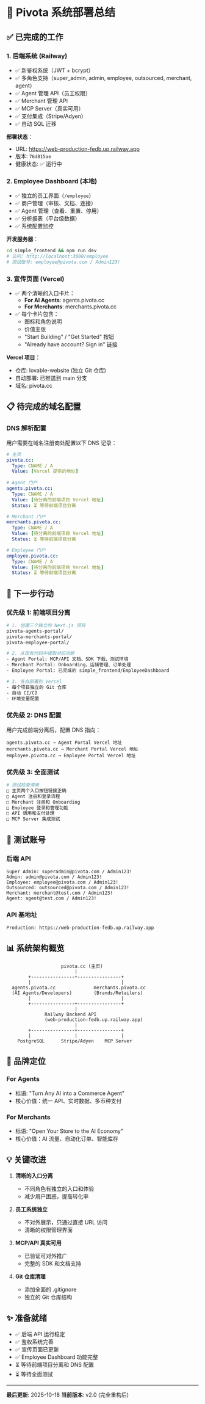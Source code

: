 # 🚀 Pivota 系统部署总结

## ✅ 已完成的工作

### 1. **后端系统** (Railway)
- ✅ 新鉴权系统（JWT + bcrypt）
- ✅ 多角色支持（super_admin, admin, employee, outsourced, merchant, agent）
- ✅ Agent 管理 API（员工权限）
- ✅ Merchant 管理 API
- ✅ MCP Server（真实可用）
- ✅ 支付集成（Stripe/Adyen）
- ✅ 自动 SQL 迁移

**部署状态**：
- URL: https://web-production-fedb.up.railway.app
- 版本: `76d815ae`
- 健康状态: ✅ 运行中

### 2. **Employee Dashboard** (本地)
- ✅ 独立的员工界面（`/employee`）
- ✅ 商户管理（审核、文档、连接）
- ✅ Agent 管理（查看、重置、停用）
- ✅ 分析报表（平台级数据）
- ✅ 系统配置监控

**开发服务器**：
```bash
cd simple_frontend && npm run dev
# 访问: http://localhost:3000/employee
# 测试账号: employee@pivota.com / Admin123!
```

### 3. **宣传页面** (Vercel)
- ✅ 两个清晰的入口卡片：
  - **For AI Agents**: agents.pivota.cc
  - **For Merchants**: merchants.pivota.cc
- ✅ 每个卡片包含：
  - 图标和角色说明
  - 价值主张
  - "Start Building" / "Get Started" 按钮
  - "Already have account? Sign in" 链接

**Vercel 项目**：
- 仓库: lovable-website (独立 Git 仓库)
- 自动部署: 已推送到 main 分支
- 域名: pivota.cc

## 📋 待完成的域名配置

### DNS 解析配置

用户需要在域名注册商处配置以下 DNS 记录：

```yaml
# 主页
pivota.cc:
  Type: CNAME / A
  Value: [Vercel 提供的地址]
  
# Agent 门户
agents.pivota.cc:
  Type: CNAME / A
  Value: [待分离的前端项目 Vercel 地址]
  Status: ⏳ 等待前端项目分离

# Merchant 门户
merchants.pivota.cc:
  Type: CNAME / A
  Value: [待分离的前端项目 Vercel 地址]
  Status: ⏳ 等待前端项目分离

# Employee 门户
employee.pivota.cc:
  Type: CNAME / A
  Value: [待分离的前端项目 Vercel 地址]
  Status: ⏳ 等待前端项目分离
```

## 🎯 下一步行动

### 优先级 1: 前端项目分离
```bash
# 1. 创建三个独立的 Next.js 项目
pivota-agents-portal/
pivota-merchants-portal/
pivota-employee-portal/

# 2. 从现有代码中提取对应功能
- Agent Portal: MCP/API 文档、SDK 下载、测试环境
- Merchant Portal: Onboarding、店铺管理、订单处理
- Employee Portal: 已完成的 simple_frontend/EmployeeDashboard

# 3. 各自部署到 Vercel
- 每个项目独立的 Git 仓库
- 自动 CI/CD
- 环境变量配置
```

### 优先级 2: DNS 配置
用户完成前端分离后，配置 DNS 指向：
```
agents.pivota.cc → Agent Portal Vercel 地址
merchants.pivota.cc → Merchant Portal Vercel 地址
employee.pivota.cc → Employee Portal Vercel 地址
```

### 优先级 3: 全面测试
```bash
# 测试检查清单
□ 主页两个入口按钮链接正确
□ Agent 注册和登录流程
□ Merchant 注册和 Onboarding
□ Employee 登录和管理功能
□ API 调用和支付处理
□ MCP Server 集成测试
```

## 🔐 测试账号

### 后端 API
```
Super Admin: superadmin@pivota.com / Admin123!
Admin: admin@pivota.com / Admin123!
Employee: employee@pivota.com / Admin123!
Outsourced: outsourced@pivota.com / Admin123!
Merchant: merchant@test.com / Admin123!
Agent: agent@test.com / Admin123!
```

### API 基地址
```
Production: https://web-production-fedb.up.railway.app
```

## 📊 系统架构概览

```
                    pivota.cc (主页)
                         |
        +----------------+----------------+
        |                                 |
  agents.pivota.cc              merchants.pivota.cc
  (AI Agents/Developers)        (Brands/Retailers)
        |                                 |
        +----------------+----------------+
                         |
              Railway Backend API
              (web-production-fedb.up.railway.app)
                         |
        +----------------+----------------+
        |                |                |
    PostgreSQL      Stripe/Adyen    MCP Server
```

## 🎨 品牌定位

### For Agents
- 标语: "Turn Any AI into a Commerce Agent"
- 核心价值：统一 API、实时数据、多币种支付

### For Merchants
- 标语: "Open Your Store to the AI Economy"
- 核心价值：AI 流量、自动化订单、智能库存

## 💡 关键改进

1. **清晰的入口分离**
   - 不同角色有独立的入口和体验
   - 减少用户困惑，提高转化率

2. **员工系统独立**
   - 不对外展示，只通过直接 URL 访问
   - 清晰的权限管理界面

3. **MCP/API 真实可用**
   - 已验证可对外推广
   - 完整的 SDK 和文档支持

4. **Git 仓库清理**
   - 添加全面的 .gitignore
   - 独立的 Git 仓库结构

## ✨ 准备就绪

- ✅ 后端 API 运行稳定
- ✅ 鉴权系统完善
- ✅ 宣传页面已更新
- ✅ Employee Dashboard 功能完整
- ⏳ 等待前端项目分离和 DNS 配置
- ⏳ 等待全面测试

---

**最后更新**: 2025-10-18
**当前版本**: v2.0 (完全重构后)
